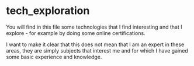 # tech_exploration

You will find in this file some technologies that I find interesting and that I explore - for example by doing some online certifications.

I want to make it clear that this does not mean that I am an expert in these areas, they are simply subjects that interest me and for which I have gained some basic experience and knowledge.
